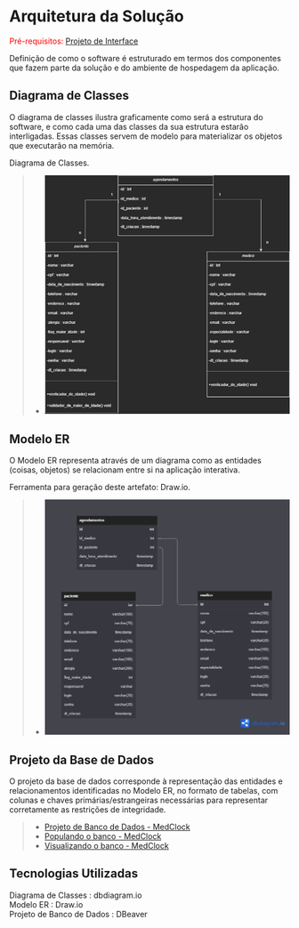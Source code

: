 # Arquitetura da Solução

<span style="color:red">Pré-requisitos: <a href="3-Projeto de Interface.md"> Projeto de Interface</a></span>

Definição de como o software é estruturado em termos dos componentes que fazem parte da solução e do ambiente de hospedagem da aplicação.

## Diagrama de Classes

O diagrama de classes ilustra graficamente como será a estrutura do software, e como cada uma das classes da sua estrutura estarão interligadas. Essas classes servem de modelo para materializar os objetos que executarão na memória.

Diagrama de Classes.

> - ![Diagrama de Classes](./img/diagrama-de-classe.jpg)

## Modelo ER 

O Modelo ER representa através de um diagrama como as entidades (coisas, objetos) se relacionam entre si na aplicação interativa.

Ferramenta para geração deste artefato: Draw.io.

> - ![Modelo ER](./img/MER.png)

## Projeto da Base de Dados

O projeto da base de dados corresponde à representação das entidades e relacionamentos identificadas no Modelo ER, no formato de tabelas, com colunas e chaves primárias/estrangeiras necessárias para representar corretamente as restrições de integridade.
 
> - [Projeto de Banco de Dados - MedClock](../src/bancodedados/MedClock.sql)
> - [Populando o banco - MedClock](../src/bancodedados/Populando%20o%20Banco.sql)
> - [Visualizando o banco - MedClock](../src/bancodedados/Visualiza%C3%A7%C3%A3o%20de%20Campos.sql)

## Tecnologias Utilizadas

Diagrama de Classes : dbdiagram.io  
Modelo ER : Draw.io  
Projeto de Banco de Dados : DBeaver  
